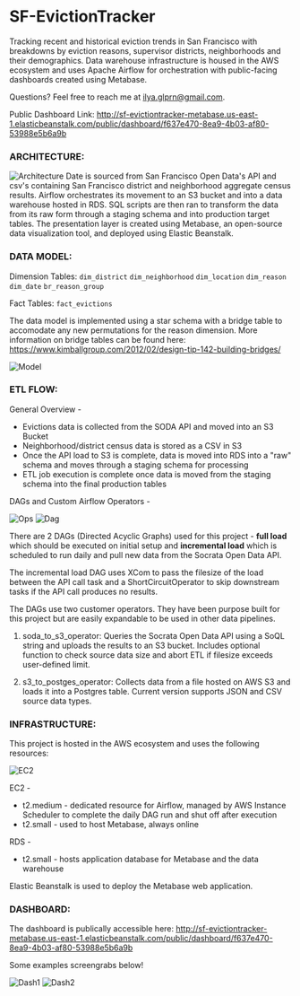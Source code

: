 # SF-EvictionTracker

Tracking recent and historical eviction trends in San Francisco with breakdowns by eviction reasons, supervisor districts, neighborhoods and their demographics. Data warehouse infrastructure is housed in the AWS ecosystem and uses Apache Airflow for orchestration with public-facing dashboards created using Metabase. 

Questions? Feel free to reach me at ilya.glprn@gmail.com.

Public Dashboard Link: http://sf-evictiontracker-metabase.us-east-1.elasticbeanstalk.com/public/dashboard/f637e470-8ea9-4b03-af80-53988e5b6a9b


<h3>ARCHITECTURE:</h3>

![Architecture](https://i.imgur.com/s2gLBZt.png)
Date is sourced from San Francisco Open Data's API and csv's containing San Francisco district and neighborhood aggregate census results. Airflow orchestrates its movement to an S3 bucket and into a data warehouse hosted in RDS. SQL scripts are then ran to transform the data from its raw form through a staging schema and into production target tables. The presentation layer is created using Metabase, an open-source data visualization tool, and deployed using Elastic Beanstalk. 

<h3>DATA MODEL:</h3>

Dimension Tables:
`dim_district`
`dim_neighborhood`
`dim_location`
`dim_reason`
`dim_date`
`br_reason_group`

Fact Tables:
`fact_evictions`

The data model is implemented using a star schema with a bridge table to accomodate any new permutations for the reason dimension. More information on bridge tables can be found here: https://www.kimballgroup.com/2012/02/design-tip-142-building-bridges/

![Model](https://i.imgur.com/uInBlzR.png)
<h3>ETL FLOW:</h3>

General Overview - 
- Evictions data is collected from the SODA API and moved into an S3 Bucket
- Neighborhood/district census data is stored as a CSV in S3
- Once the API load to S3 is complete, data is moved into RDS into a "raw" schema and moves through a staging schema for processing
- ETL job execution is complete once data is moved from the staging schema into the final production tables

DAGs and Custom Airflow Operators -

![Ops](https://i.imgur.com/WTOUiGU.jpg)
![Dag](https://i.imgur.com/yJb3DKT.jpg)

There are 2 DAGs (Directed Acyclic Graphs) used for this project - <b>full load</b> which should be executed on initial setup and <b>incremental load</b> which is scheduled to run daily and pull new data from the Socrata Open Data API.

The incremental load DAG uses XCom to pass the filesize of the load between the API call task and a ShortCircuitOperator to skip downstream tasks if the API call produces no results. 

The DAGs use two customer operators. They have been purpose built for this project but are easily expandable to be used in other data pipelines.

1. soda_to_s3_operator: Queries the Socrata Open Data API using a SoQL string and uploads the results to an S3 bucket. Includes optional function to check source data size and abort ETL if filesize exceeds user-defined limit.

2. s3_to_postges_operator: Collects data from a file hosted on AWS S3 and loads it into a Postgres table. Current version supports JSON and CSV source data types.


<h3>INFRASTRUCTURE:</h3>

This project is hosted in the AWS ecosystem and uses the following resources:

![EC2](https://i.imgur.com/jB2X1jI.png)

EC2 -
- t2.medium - dedicated resource for Airflow, managed by AWS Instance Scheduler to complete the daily DAG run and shut off after execution 
- t2.small - used to host Metabase, always online

RDS -
- t2.small - hosts application database for Metabase and the data warehouse

Elastic Beanstalk is used to deploy the Metabase web application.


<h3>DASHBOARD:</h3>

The dashboard is publically accessible here: http://sf-evictiontracker-metabase.us-east-1.elasticbeanstalk.com/public/dashboard/f637e470-8ea9-4b03-af80-53988e5b6a9b

Some examples screengrabs below!

![Dash1](https://i.imgur.com/MZ325PT.jpg)
![Dash2](https://i.imgur.com/OeyOVp0.jpg)
